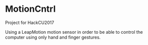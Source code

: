 # MotionCntrl
Project for HackCU2017

Using a LeapMotion motion sensor in order to be able to control the computer using only hand and finger gestures.
